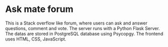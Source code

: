 # Ask mate forum

This is a Stack overflow like forum, where users can ask and answer questions, comment and vote.
The server runs with a Python Flask Server. The datas are stored in PostgreSQL database using Psycopgy.
The frontend uses HTML, CSS, JavaScript.
